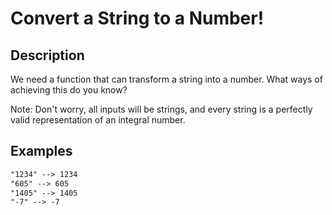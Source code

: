 # Convert a String to a Number!

## Description

We need a function that can transform a string into a number. What ways of achieving this do you know?

Note: Don't worry, all inputs will be strings, and every string is a perfectly valid representation of an integral number.

## Examples

```markdown
"1234" --> 1234
"605" --> 605
"1405" --> 1405
"-7" --> -7
```
